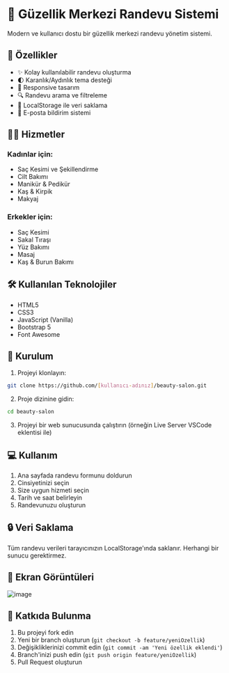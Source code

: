 # 💅 Güzellik Merkezi Randevu Sistemi

Modern ve kullanıcı dostu bir güzellik merkezi randevu yönetim sistemi.

## 🌟 Özellikler

- ✨ Kolay kullanılabilir randevu oluşturma
- 🌓 Karanlık/Aydınlık tema desteği
- 📱 Responsive tasarım
- 🔍 Randevu arama ve filtreleme
- 💾 LocalStorage ile veri saklama
- 📧 E-posta bildirim sistemi

## 👩‍💼 Hizmetler

### Kadınlar için:
- Saç Kesimi ve Şekillendirme
- Cilt Bakımı
- Manikür & Pedikür
- Kaş & Kirpik
- Makyaj

### Erkekler için:
- Saç Kesimi
- Sakal Tıraşı
- Yüz Bakımı
- Masaj
- Kaş & Burun Bakımı

## 🛠️ Kullanılan Teknolojiler

- HTML5
- CSS3
- JavaScript (Vanilla)
- Bootstrap 5
- Font Awesome

## 🚀 Kurulum

1. Projeyi klonlayın:
```bash
git clone https://github.com/[kullanıcı-adınız]/beauty-salon.git
```

2. Proje dizinine gidin:
```bash
cd beauty-salon
```

3. Projeyi bir web sunucusunda çalıştırın (örneğin Live Server VSCode eklentisi ile)

## 💻 Kullanım

1. Ana sayfada randevu formunu doldurun
2. Cinsiyetinizi seçin
3. Size uygun hizmeti seçin
4. Tarih ve saat belirleyin
5. Randevunuzu oluşturun

## 🔒 Veri Saklama

Tüm randevu verileri tarayıcınızın LocalStorage'ında saklanır. Herhangi bir sunucu gerektirmez.

## 📱 Ekran Görüntüleri

![image](https://github.com/user-attachments/assets/890670e6-6d3a-42f5-8414-69063ea4b615)


## 🤝 Katkıda Bulunma

1. Bu projeyi fork edin
2. Yeni bir branch oluşturun (`git checkout -b feature/yeniOzellik`)
3. Değişikliklerinizi commit edin (`git commit -am 'Yeni özellik eklendi'`)
4. Branch'inizi push edin (`git push origin feature/yeniOzellik`)
5. Pull Request oluşturun
